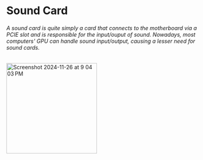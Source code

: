 # Sound Card
###### A sound card is quite simply a card that connects to the motherboard via a PCIE slot and is responsible for the input/ouput of sound. Nowadays, most computers' GPU can handle sound input/output, causing a lesser need for sound cards.

<img width="236" alt="Screenshot 2024-11-26 at 9 04 03 PM" src="https://github.com/user-attachments/assets/347b55b8-c699-49a0-b49d-1f459a720d2d">
